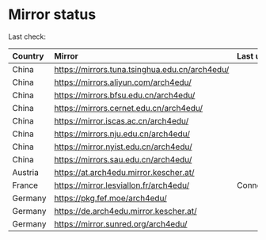 <script src="./time.js"></script>
# Mirror status
Last check: <script type="text/javascript">localize(1707614329.8679101);</script>

|Country|Mirror|Last update|
|:------|:-----|:----------|
|China|https://mirrors.tuna.tsinghua.edu.cn/arch4edu/|<script type="text/javascript">localize(1707589735);</script>|
|China|https://mirrors.aliyun.com/arch4edu/|<script type="text/javascript">localize(1707589735);</script>|
|China|https://mirrors.bfsu.edu.cn/arch4edu/|<script type="text/javascript">localize(1707589735);</script>|
|China|https://mirrors.cernet.edu.cn/arch4edu/|<script type="text/javascript">localize(1707589735);</script>|
|China|https://mirror.iscas.ac.cn/arch4edu/|<script type="text/javascript">localize(1707589735);</script>|
|China|https://mirrors.nju.edu.cn/arch4edu/|<script type="text/javascript">localize(1707503288);</script>|
|China|https://mirror.nyist.edu.cn/arch4edu/|<script type="text/javascript">localize(1707589735);</script>|
|China|https://mirrors.sau.edu.cn/arch4edu/|<script type="text/javascript">localize(1707589735);</script>|
|Austria|https://at.arch4edu.mirror.kescher.at/|<script type="text/javascript">localize(1707589735);</script>|
|France|https://mirror.lesviallon.fr/arch4edu/|ConnectTimeout|
|Germany|https://pkg.fef.moe/arch4edu/|<script type="text/javascript">localize(1707589735);</script>|
|Germany|https://de.arch4edu.mirror.kescher.at/|<script type="text/javascript">localize(1707589735);</script>|
|Germany|https://mirror.sunred.org/arch4edu/|<script type="text/javascript">localize(1707589735);</script>|

<script src="./tablefilter/tablefilter.js"></script>
<script src="./table.js"></script>